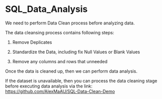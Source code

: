 # SQL_Data_Analysis

We need to perform Data Clean process before analyzing data. 

The data cleansing process contains following steps:

1. Remove Deplicates

2. Standardize the Data, including fix Null Values or Blank Values

3. Remove any columns and rows that unneeded

Once the data is cleaned up, then we can perform data analysis. 

If the dataset is unavailable, then you can process the data cleaning stage before executing data analysis via the link: https://github.com/AlexMaAU/SQL-Data-Clean-Demo
